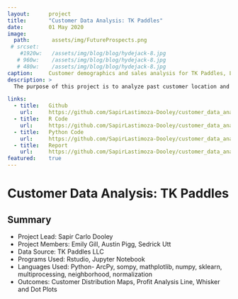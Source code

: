 ```yaml
---
layout:      project
title:       "Customer Data Analysis: TK Paddles"
date:        01 May 2020
image:
  path:       assets/img/FutureProspects.png
 # srcset:
    #1920w:   /assets/img/blog/blog/hydejack-8.jpg
   # 960w:    /assets/img/blog/blog/hydejack-8.jpg
   # 480w:    /assets/img/blog/blog/hydejack-8.jpg
caption:     Customer demographics and sales analysis for TK Paddles, LLC.
description: >
  The purpose of this project is to analyze past customer location and business profit information to detect trends, produce meaningful infographics, and make reasonable predictions on future customer locations and business profit margins.

links:
  - title:   Github
    url:     https://github.com/SapirLastimoza-Dooley/customer_data_analysis
  - title:   R Code
    url:     https://github.com/SapirLastimoza-Dooley/customer_data_analysis/blob/main/Code/rCode.Rmd
  - title:   Python Code
    url:     https://github.com/SapirLastimoza-Dooley/customer_data_analysis/blob/main/Code/jupyter/TK%20Paddles%20LLC.ipynb
  - title:   Report
    url:     https://github.com/SapirLastimoza-Dooley/customer_data_analysis/blob/main/Reports/Final%20Report.pdf
featured:    true
---
```

# Customer Data Analysis: TK Paddles

## Summary
* Project Lead: Sapir Carlo Dooley
* Project Members: Emily Gill, Austin Pigg, Sedrick Utt
* Data Source: TK Paddles LLC
* Programs Used: Rstudio, Jupyter Notebook
* Languages Used: Python- ArcPy, sompy, mathplotlib, numpy, sklearn, multiprocessing, neighborhood, normalization
* Outcomes: Customer Distribution Maps, Profit Analysis Line, Whisker and Dot Plots


